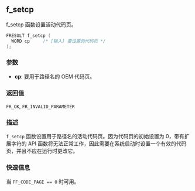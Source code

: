 ## f_setcp

f_setcp 函数设置活动代码页。

```c
FRESULT f_setcp (
  WORD cp     /* [输入] 要设置的代码页 */
);
```

### 参数

*   **cp**: 要用于路径名的 OEM 代码页。

### 返回值

`FR_OK`, `FR_INVALID_PARAMETER`

### 描述

`f_setcp` 函数设置用于路径名的活动代码页。因为代码页的初始设置为 0，带有扩展字符的 API 函数将无法正常工作，因此需要在系统启动时设置一个有效的代码页，并且不应在运行时更改它。

### 快速信息

当 `FF_CODE_PAGE == 0` 时可用。

